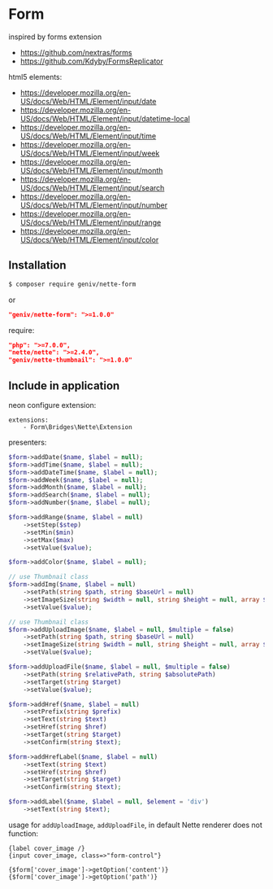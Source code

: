 Form
====

inspired by forms extension
- https://github.com/nextras/forms
- https://github.com/Kdyby/FormsReplicator

html5 elements:
- https://developer.mozilla.org/en-US/docs/Web/HTML/Element/input/date
- https://developer.mozilla.org/en-US/docs/Web/HTML/Element/input/datetime-local
- https://developer.mozilla.org/en-US/docs/Web/HTML/Element/input/time
- https://developer.mozilla.org/en-US/docs/Web/HTML/Element/input/week
- https://developer.mozilla.org/en-US/docs/Web/HTML/Element/input/month
- https://developer.mozilla.org/en-US/docs/Web/HTML/Element/input/search
- https://developer.mozilla.org/en-US/docs/Web/HTML/Element/input/number
- https://developer.mozilla.org/en-US/docs/Web/HTML/Element/input/range
- https://developer.mozilla.org/en-US/docs/Web/HTML/Element/input/color

Installation
------------

```sh
$ composer require geniv/nette-form
```
or
```json
"geniv/nette-form": ">=1.0.0"
```

require:
```json
"php": ">=7.0.0",
"nette/nette": ">=2.4.0",
"geniv/nette-thumbnail": ">=1.0.0"
```

Include in application
----------------------

neon configure extension:
```neon
extensions:
    - Form\Bridges\Nette\Extension
```

presenters:
```php
$form->addDate($name, $label = null);
$form->addTime($name, $label = null);
$form->addDateTime($name, $label = null);
$form->addWeek($name, $label = null);
$form->addMonth($name, $label = null);
$form->addSearch($name, $label = null);
$form->addNumber($name, $label = null);

$form->addRange($name, $label = null)
    ->setStep($step)
    ->setMin($min)
    ->setMax($max)
    ->setValue($value);

$form->addColor($name, $label = null);

// use Thumbnail class
$form->addImg($name, $label = null)
    ->setPath(string $path, string $baseUrl = null)
    ->setImageSize(string $width = null, string $height = null, array $flags = [], int $quality = null)
    ->setValue($value);

// use Thumbnail class
$form->addUploadImage($name, $label = null, $multiple = false)
    ->setPath(string $path, string $baseUrl = null)
    ->setImageSize(string $width = null, string $height = null, array $flags = [], int $quality = null)
    ->setValue($value);

$form->addUploadFile($name, $label = null, $multiple = false)
    ->setPath(string $relativePath, string $absolutePath)
    ->setTarget(string $target)
    ->setValue($value);

$form->addHref($name, $label = null)
    ->setPrefix(string $prefix)
    ->setText(string $text)
    ->setHref(string $href)
    ->setTarget(string $target)
    ->setConfirm(string $text);

$form->addHrefLabel($name, $label = null)
    ->setText(string $text)
    ->setHref(string $href)
    ->setTarget(string $target)
    ->setConfirm(string $text);

$form->addLabel($name, $label = null, $element = 'div')
    ->setText(string $text);
```

usage for `addUploadImage`, `addUploadFile`, in default Nette renderer does not function:
```latte
{label cover_image /}
{input cover_image, class=>"form-control"}

{$form['cover_image']->getOption('content')}
{$form['cover_image']->getOption('path')}
```

